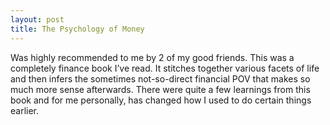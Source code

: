 ```yaml
---
layout: post
title: The Psychology of Money
---
```


Was highly recommended to me by 2 of my good friends. This was a completely finance book I’ve read. It stitches together various facets of life and then infers the sometimes not-so-direct financial POV that makes so much more sense afterwards. There were quite a few learnings from this book and for me personally, has changed how I used to do certain things earlier.
